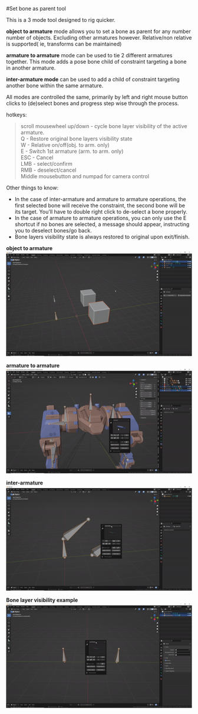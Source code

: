 #Set bone as parent tool

This is a 3 mode tool designed to rig quicker. 



**object to armature** mode allows you to set a bone as parent for any number number of objects. Excluding other armatures however. Relative/non relative is supported( ie, transforms can be maintained)

**armature to armature** mode can be used to tie 2 different armatures together. This mode adds a pose bone child of constraint targeting a bone in another armature.

**inter-armature mode** can be used to add a child of constraint targeting another bone within the same armature. 


All modes are controlled the same, primarily by left and right mouse button clicks to (de)select bones and progress step wise through the process.


hotkeys:

>scroll mousewheel up/down - cycle bone layer visibility of the active armature.  
>Q - Restore original bone layers visibility state  
>W - Relative on/off(obj. to arm. only)  
>E - Switch 1st armature (arm. to arm. only)    
>ESC - Cancel  
>LMB - select/confirm  
>RMB - deselect/cancel  
>Middle mousebutton and numpad for camera control  

Other things to know:

* In the case of inter-armature and armature to armature operations, the first selected bone will receive the constraint, the second bone will be its target. You'll have to double right click to de-select a bone properly. 
* In the case of armature to armature operations, you can only use the E shortcut if no bones are selected, a message should appear, instructing you to deselect bones/go back.
* Bone layers visibility state is always restored to original upon exit/finish.


**object to armature**
![Radial array](../gifs/objtoarm.gif)  


**armature to armature**
![Radial array](../gifs/armtoarm.gif)  


**inter-armature**
![Radial array](../gifs/interarm.gif)


**Bone layer visibility example**
![Radial array](../gifs/bonelayers.gif)  